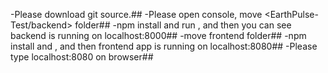 -Please download git source.##
-Please open console, move <EarthPulse-Test/backend> folder##
-npm install and run <node server.js>, and then you can see backend is running on localhost:8000##
-move frontend folder##
-npm install and <npm run dev>, and then frontend app is running on localhost:8080##
-Please type localhost:8080 on browser##